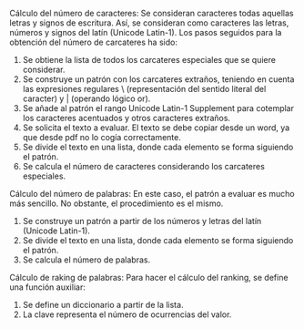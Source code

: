 Cálculo del número de caracteres: 
Se consideran caracteres todas aquellas letras y signos de escritura. Así, se consideran como caracteres las letras, números y signos del latín (Unicode Latin-1).
Los pasos seguidos para la obtención del número de carcateres ha sido:
  1. Se obtiene la lista de todos los carcateres especiales que se quiere considerar.
  2. Se construye un patrón con los carcateres extraños, teniendo en cuenta las expresiones regulares \\ (representación del sentido literal del caracter) y | (operando lógico or).
  3. Se añade al patrón el rango Unicode Latin-1 Supplement para cotemplar los caracteres acentuados y otros caracteres extraños.
  4. Se solicita el texto a evaluar. El texto se debe copiar desde un word, ya que desde pdf no lo cogía correctamente.
  5. Se divide el texto en una lista, donde cada elemento se forma siguiendo el patrón. 
  6. Se calcula el número de caracteres considerando los carcateres especiales.
  
Cálculo del número de palabras:
En este caso, el patrón a evaluar es mucho más sencillo. No obstante, el procedimiento es el mismo.
  1. Se construye un patrón a partir de los números y letras del latín (Unicode Latin-1).
  2. Se divide el texto en una lista, donde cada elemento se forma siguiendo el patrón. 
  3. Se calcula el número de palabras. 
  
Cálculo de raking de palabras:
Para hacer el cálculo del ranking, se define una función auxiliar:
  1. Se define un diccionario a partir de la lista.
  2. La clave representa el número de ocurrencias del valor. 
 
